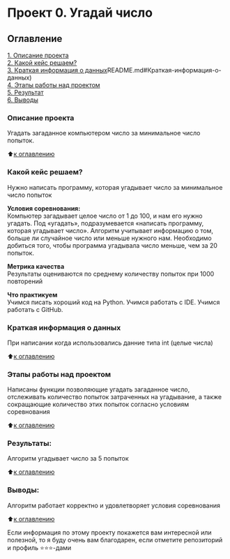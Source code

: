 # Проект 0. Угадай число

## Оглавление  
[1. Описание проекта](https://github.com/mrfluffypaws/my_game/blob/main/README.md#Описание-проекта)  
[2. Какой кейс решаем?](https://github.com/mrfluffypaws/my_game/blob/main/README.md#Какой-кейс-решаем)  
[3. Краткая информация о данных](https://github.com/mrfluffypaws/my_game/blob/main/)README.md#Краткая-информация-о-данных)  
[4. Этапы работы над проектом](https://github.com/mrfluffypaws/my_game/blob/main/README.md#Этапы-работы-над-проектом)  
[5. Результат](https://github.com/mrfluffypaws/my_game/blob/main/README.md#Результат)    
[6. Выводы](https://github.com/mrfluffypaws/my_game/blob/main/README.md#Выводы) 

### Описание проекта    
Угадать загаданное компьютером число за минимальное число попыток.

:arrow_up:[к оглавлению](_)


### Какой кейс решаем?    
Нужно написать программу, которая угадывает число за минимальное число попыток

**Условия соревнования:**  
Компьютер загадывает целое число от 1 до 100, и нам его нужно угадать. Под «угадать», подразумевается «написать программу, которая угадывает число».
Алгоритм учитывает информацию о том, больше ли случайное число или меньше нужного нам.
Необходимо добиться того, чтобы программа угадывала число меньше, чем за 20 попыток.

**Метрика качества**     
Результаты оцениваются по среднему количеству попыток при 1000 повторений

**Что практикуем**     
Учимся писать хороший код на Python.
Учимся работать с IDE.
Учимся работать с GitHub.


### Краткая информация о данных
При написании когда использовались данние типа int (целые числа)
  
:arrow_up:[к оглавлению](.README.md#Оглавление)


### Этапы работы над проектом  
Написаны функции позволяющие угадать загаданное число, отслеживать количество попыток затраченных на угадывание, а также сокращающие количество этих попыток согласно условиям соревнования

:arrow_up:[к оглавлению](.README.md#Оглавление)


### Результаты:  
Алгоритм угадывает число за 5 попыток

:arrow_up:[к оглавлению](.README.md#Оглавление)


### Выводы:  
Алгоритм работает корректно и удовлетворяет условия соревнования

:arrow_up:[к оглавлению](.README.md#Оглавление)


Если информация по этому проекту покажется вам интересной или полезной, то я буду очень вам благодарен, если отметите репозиторий и профиль ⭐️⭐️⭐️-дами
